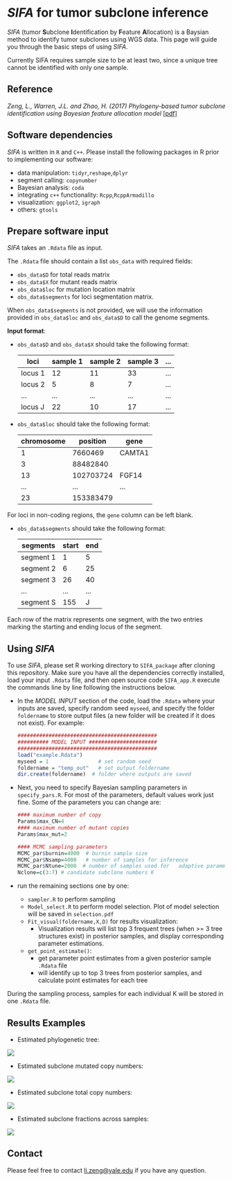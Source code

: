 # _SIFA_ for tumor subclone inference

_SIFA_ (tumor **S**ubclone **I**dentification by **F**eature **A**llocation) is a Baysian method to identify tumor subclones using WGS data. This page will guide you through the basic steps of using _SIFA_.

Currently SIFA requires sample size to be at least two, since a unique tree cannot be identified with only one sample.

## Reference
_Zeng, L., Warren, J.L. and Zhao, H. (2017) Phylogeny-based tumor subclone identification using Bayesian feature allocation model_ [\[pdf\]](https://arxiv.org/abs/1803.06393)

## Software dependencies
_SIFA_ is written in `R` and `C++`. Please install the following packages in R prior to implementing our software:

- data manipulation: `tidyr`,`reshape`,`dplyr`
- segment calling: `copynumber`
- Bayesian analysis: `coda`
- integrating `c++` functionality: `Rcpp`,`RcppArmadillo`
- visualization: `ggplot2`, `igraph`
- others: `gtools`


## Prepare software input

_SIFA_  takes an `.Rdata` file as input. 

The `.Rdata` file should contain a list `obs_data` with required fields: 

- `obs_data$D` for total reads matrix
- `obs_data$X` for mutant reads matrix
- `obs_data$loc` for mutation location matrix 
- `obs_data$segments` for loci segmentation matrix. 

When `obs_data$segments` is not provided, we will use the information provided in `obs_data$loc` and `obs_data$D` to call the genome segments.

**Input format**:

- `obs_data$D` and `obs_data$X` should take the following format:

	loci | sample 1 | sample 2 | sample 3 | ...
  ------- | --------- | -------- | -------- | --------
  locus 1 | 12 | 11 | 33  | ...
   locus 2 | 5 | 8 | 7 | ...
  ...    | ... | ... | ... | ... 
  locus J | 22 | 10 | 17 | ... 

- `obs_data$loc` should take the following format:

   chromosome | position | gene 
  ------- | --------- | -------- 
  1 | 7660469 |  CAMTA1
  3 | 88482840 | 
  13 | 102703724  |  FGF14 
  ...    | ... | ... 
  23 | 153383479 | 
For loci in non-coding regions, the `gene` column can be left blank. 

- `obs_data$segments` should take the following format:

  segments | start | end 
  ------- | --------- | -------- 
  segment 1 | 1 |  5 
  segment 2 | 6 |  25
  segment 3 | 26  |  40
  ...    | ... | ... 
  segment S |  155 | J
Each row of the matrix represents one segment, with the two entries marking the starting and ending locus of the segment.

## Using _SIFA_

To use _SIFA_, please set R working directory to `SIFA_package` after cloning this repository. Make sure you have all the dependencies correctly installed, load your input `.Rdata` file, and then open source code `SIFA_app.R` execute the commands line by line following the instructions below.

- In the _MODEL INPUT_ section of the code, load the `.Rdata` where your inputs are saved, specify random seed `myseed`, and specify the folder `foldername` to store output files (a new folder will be created if it does not exist). For example: 

	```r
	#############################################
	########## MODEL INPUT ######################
	#############################################
	load("example.Rdata")
	myseed = 1                # set random seed
	foldername = "temp_out"   # set output foldername
	dir.create(foldername)  # folder where outputs are saved
	```

- Next, you need to specify Bayesian sampling parameters in `specify_pars.R`. For most of the parameters, default values work just fine. Some of the parameters you can change are:

	```r
	#### maximum number of copy
	Params$max_CN=4
	#### maximum number of mutant copies
	Params$max_mut=2
	
	#### MCMC sampling parameters 
	MCMC_par$burnin=4000  # burnin sample size
	MCMC_par$Nsamp=4000   # number of samples for inference
	MCMC_par$Ntune=2000  # number of samples used for 	adaptive parameter tuning
	Nclone=c(3:7) # candidate subclone numbers K
	```

- run the remaining sections one by one:
	- `sampler.R` to perform sampling
	- `Model_select.R` to perform model selection. Plot of model selection will be saved in `selection.pdf`
	- `Fit_visual(foldername,X,D)` for results visualization:      
		- Visualization results will list top 3 frequent trees (when >= 3 tree structures exist) in posterior samples, and display corresponding parameter estimations.
	- `get_point_estimate()`:
		- get parameter point estimates from a given posterior sample `.Rdata` file
		- will identify up to top 3 trees from posterior samples, and calculate point estimates for each tree

During the sampling process, samples for each individual K will be stored in one `.Rdata` file.

## Results Examples
- Estimated phylogenetic tree:   

![](./figures/tree.png)

- Estimated subclone mutated copy numbers:    
 
![](./figures/Z.png)

- Estimated subclone total copy numbers:   

![](./figures/L.png)

- Estimated subclone fractions across samples:  
 
![](./figures/Frac.png)

## Contact
Please feel free to contact <li.zeng@yale.edu> if you have any question.